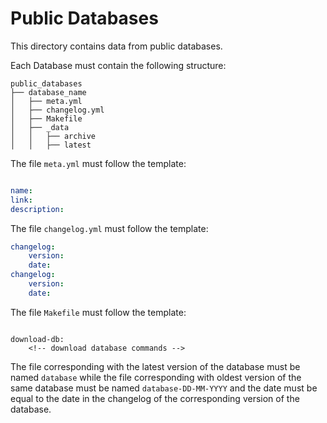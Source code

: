 # Public Databases

This directory contains data from public databases.

Each Database must contain the following structure:

```
public_databases
├── database_name
│   ├── meta.yml
│   ├── changelog.yml
│   ├── Makefile
│   ├── _data
│   │   ├── archive
│   │   ├── latest
```

The file `meta.yml` must follow the template:
```yaml

name:
link:
description:

```

The file `changelog.yml` must follow the template:
```yaml
changelog:
    version:
    date:
changelog:
    version:
    date:
```

The file `Makefile` must follow the template:
```make

download-db:
    <!-- download database commands -->

```

The file corresponding with the latest version of the database must be named `database` while the file corresponding with oldest version of the same database must be named `database-DD-MM-YYYY` and the date must be equal to the date in the changelog of the corresponding version of the database.